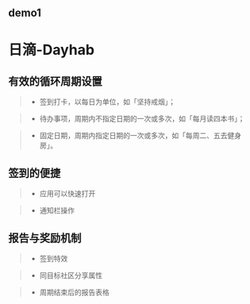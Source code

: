 ## demo1
# 日滴-Dayhab
## **有效的循环周期设置**

>* 签到打卡，以每日为单位，如「坚持戒烟」；

>* 待办事项，周期内不指定日期的一次或多次，如「每月读四本书」；

>* 固定日期，周期内指定日期的一次或多次，如「每周二、五去健身房」。

## **签到的便捷**

>* 应用可以快速打开

>* 通知栏操作

## **报告与奖励机制**

>* 签到特效

>* 同目标社区分享属性

>* 周期结束后的报告表格


